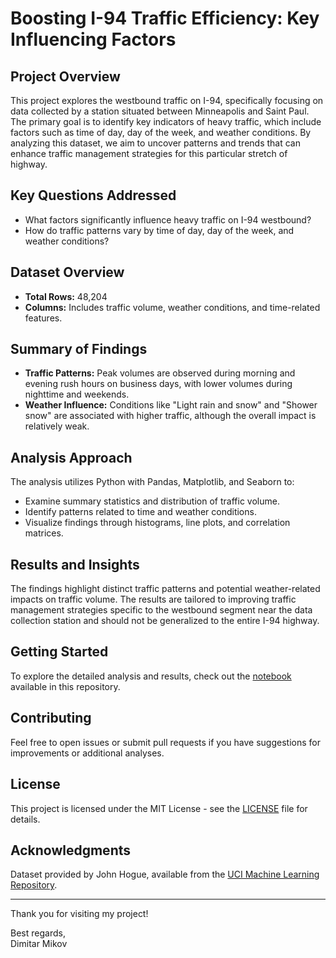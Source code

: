 # Boosting I-94 Traffic Efficiency: Key Influencing Factors

## Project Overview

This project explores the westbound traffic on I-94, specifically focusing on data collected by a station situated between Minneapolis and Saint Paul. The primary goal is to identify key indicators of heavy traffic, which include factors such as time of day, day of the week, and weather conditions. By analyzing this dataset, we aim to uncover patterns and trends that can enhance traffic management strategies for this particular stretch of highway.

## Key Questions Addressed

- What factors significantly influence heavy traffic on I-94 westbound?
- How do traffic patterns vary by time of day, day of the week, and weather conditions?

## Dataset Overview

- **Total Rows:** 48,204
- **Columns:** Includes traffic volume, weather conditions, and time-related features.

## Summary of Findings

- **Traffic Patterns:** Peak volumes are observed during morning and evening rush hours on business days, with lower volumes during nighttime and weekends.
- **Weather Influence:** Conditions like "Light rain and snow" and "Shower snow" are associated with higher traffic, although the overall impact is relatively weak.

## Analysis Approach

The analysis utilizes Python with Pandas, Matplotlib, and Seaborn to:
- Examine summary statistics and distribution of traffic volume.
- Identify patterns related to time and weather conditions.
- Visualize findings through histograms, line plots, and correlation matrices.

## Results and Insights

The findings highlight distinct traffic patterns and potential weather-related impacts on traffic volume. The results are tailored to improving traffic management strategies specific to the westbound segment near the data collection station and should not be generalized to the entire I-94 highway.

## Getting Started

To explore the detailed analysis and results, check out the [notebook](i94_traffic_efficiency_analysis.ipynb) available in this repository.

## Contributing

Feel free to open issues or submit pull requests if you have suggestions for improvements or additional analyses.

## License

This project is licensed under the MIT License - see the [LICENSE](LICENSE) file for details.

## Acknowledgments

Dataset provided by John Hogue, available from the [UCI Machine Learning Repository](https://archive.ics.uci.edu/dataset/492/metro+interstate+traffic+volume).

---

Thank you for visiting my project!

Best regards,  
Dimitar Mikov
